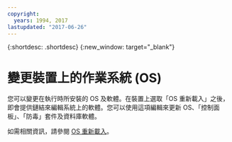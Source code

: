 ```yaml
---
copyright:
  years: 1994, 2017
lastupdated: "2017-06-26"
---
```


{:shortdesc: .shortdesc}
{:new_window: target="_blank"}


# 變更裝置上的作業系統 (OS)

您可以變更在執行時所安裝的 OS 及軟體。在裝置上選取「OS 重新載入」之後，即會提供鏈結來編輯系統上的軟體。您可以使用這項編輯來更新 OS、「控制面板」、「防毒」套件及資料庫軟體。

如需相關資訊，請參閱 [OS 重新載入](../infrastructure/software/vsi_reload_os.html#reloading-an-os)。

